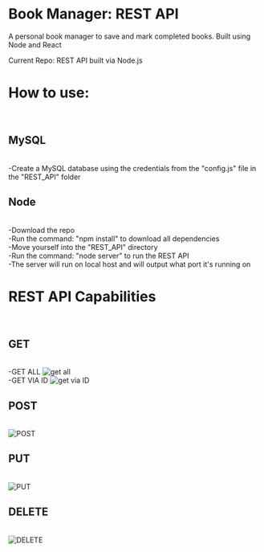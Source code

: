 # Book Manager: REST API 
A personal book manager to save and mark completed books. Built using Node and React

Current Repo: REST API built via Node.js


<h1>How to use:</h1><br>
  <h2>MySQL</h2><br>
    -Create a MySQL database using the credentials from the "config.js" file in the "REST_API" folder<br>
  <h2>Node</h2><br>
    -Download the repo<br>
    -Run the command: "npm install" to download all dependencies<br>
    -Move yourself into the "REST_API" directory<br>
    -Run the command: "node server" to run the REST API<br>
    -The server will run on local host and will output what port it's running on<br>
    
    
<h1>REST API Capabilities</h2><br>
  <h2>GET</h2><br>
  -GET ALL
  <img src="documentation/get_default.png" alt="get all"><br>
  -GET VIA ID
  <img src="documentation/get_specific.png" alt="get via ID"><br>
  
  <h2>POST</h2><br>
  <img src="documentation/post.png" alt="POST"><br>
  <h2>PUT</h2><br>
  <img src="documentation/put.png" alt="PUT"><br>
  <h2>DELETE</h2><br>
  <img src="documentation/delete.png" alt="DELETE"><br>
